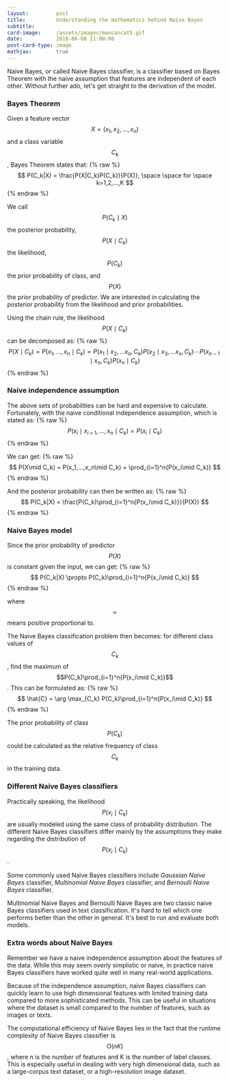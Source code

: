 ```yaml
---
layout:         post
title:          Understanding the mathematics behind Naive Bayes
subtitle:
card-image:     /assets/images/mancancat5.gif
date:           2018-06-08 21:00:00
post-card-type: image
mathjax:        true
---
```


Naive Bayes, or called Naive Bayes classifier, is a classifier based on Bayes Theorem with the naive assumption that features are independent of each other. Without further ado, let's get straight to the derivation of the model.

### Bayes Theorem

Given a feature vector $$X=(x_1, x_2,...,x_n)$$ and a class variable $$C_k$$, Bayes Theorem states that:
{% raw %}
$$
    P(C_k|X) = \frac{P(X|C_k)P(C_k)}{P(X)}, \space \space for \space k=1,2,...,K
$$
{% endraw %}

We call $$P(C_k\mid X)$$ the posterior probability, $$P(X\mid C_k)$$ the likelihood, $$P(C_k)$$ the prior probability of class, and $$P(X)$$ the prior probability of predictor. We are interested in calculating the posterior probability from the likelihood and prior probabilities.

Using the chain rule, the likelihood $$P(X\mid C_k)$$ can be decomposed as:
{% raw %}
$$
    P(X\mid C_k) = P(x_1,...,x_n\mid C_k) = P(x_1\mid x_2,...x_n,C_k)P(x_2\mid x_3,...x_n,C_k)\cdots P(x_{n-1}\mid x_n,C_k)P(x_n\mid C_k)
$$
{% endraw %}

### Naive independence assumption

The above sets of probabilities can be hard and expensive to calculate. Fortunately, with the naive conditional independence assumption, which is stated as:
{% raw %}
$$
    P(x_i\mid x_{i+1},...,x_n\mid C_k) = P(x_i\mid C_k)
$$
{% endraw %}

We can get:
{% raw %}
$$
    P(X\mid C_k) = P(x_1,...,x_n\mid C_k) = \prod_{i=1}^n{P(x_i\mid C_k)}
$$
{% endraw %}

And the posterior probability can then be written as:
{% raw %}
$$
    P(C_k|X) = \frac{P(C_k)\prod_{i=1}^n{P(x_i\mid C_k)}}{P(X)}
$$
{% endraw %}

### Naive Bayes model

Since the prior probability of predictor $$P(X)$$ is constant given the input, we can get:
{% raw %}
$$
    P(C_k|X) \propto P(C_k)\prod_{i=1}^n{P(x_i\mid C_k)}
$$
{% endraw %}

where $$\propto$$ means positive proportional to.

The Naive Bayes classification problem then becomes: for different class values of $$C_k$$, find the maximum of $$P(C_k)\prod_{i=1}^n{P(x_i\mid C_k)}$$. This can be formulated as:
{% raw %}
$$
    \hat{C} = \arg \max_{C_k} P(C_k)\prod_{i=1}^n{P(x_i\mid C_k)}
$$
{% endraw %}

The prior probability of class $$P(C_k)$$ could be calculated as the relative frequency of class $$C_k$$ in the training data.

### Different Naive Bayes classifiers

Practically speaking, the likelihood $$P(x_i \mid C_k)$$ are usually modeled using the same class of probability distribution. The different Naive Bayes classifiers differ mainly by the assumptions they make regarding the distribution of $$P(x_i \mid C_k)$$.

Some commonly used Naive Bayes classifiers include *Gaussian Naive Bayes* classifier, *Multinomial Naive Bayes* classifier, and *Bernoulli Naive Bayes* classifier.

Multinomial Naive Bayes and Bernoulli Naive Bayes are two classic naive Bayes classifiers used in text classification. It's hard to tell which one performs better than the other in general. It's best to run and evaluate both models.

### Extra words about Naive Bayes

Remember we have a naive independence assumption about the features of the data. While this may seem overly simplistic or naive, in practice naive Bayes classifiers have worked quite well in many real-world applications.

Because of the independence assumption, naive Bayes classifiers can quickly learn to use high dimensional features with limited training data compared to more sophisticated methods. This can be useful in situations where the dataset is small compared to the number of features, such as images or texts.

The computational efficiency of Naive Bayes lies in the fact that the runtime complexity of Naive Bayes classifier is $$O(nK)$$, where n is the number of features and K is the number of label classes. This is especially useful in dealing with very high dimensional data, such as a large-corpus text dataset, or a high-resolution image dataset.

